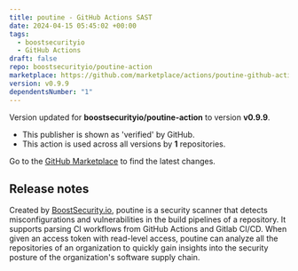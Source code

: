 ```yaml
---
title: poutine - GitHub Actions SAST
date: 2024-04-15 05:45:02 +00:00
tags:
  - boostsecurityio
  - GitHub Actions
draft: false
repo: boostsecurityio/poutine-action
marketplace: https://github.com/marketplace/actions/poutine-github-actions-sast
version: v0.9.9
dependentsNumber: "1"
---
```



Version updated for **boostsecurityio/poutine-action** to version **v0.9.9**.
- This publisher is shown as 'verified' by GitHub.
- This action is used across all versions by **1** repositories.

Go to the [GitHub Marketplace](https://github.com/marketplace/actions/poutine-github-actions-sast) to find the latest changes.

## Release notes

Created by [BoostSecurity.io](https://boostsecurity.io/), poutine is a security scanner that detects misconfigurations and vulnerabilities in the build pipelines of a repository. It supports parsing CI workflows from GitHub Actions and Gitlab CI/CD. When given an access token with read-level access, poutine can analyze all the repositories of an organization to quickly gain insights into the security posture of the organization's software supply chain.
